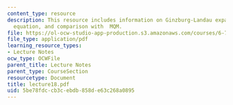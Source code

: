 ```yaml
---
content_type: resource
description: This resource includes information on Ginzburg-Landau expansion, Ginzburg-Landau
  equation, and comparison with  MQM.
file: https://ol-ocw-studio-app-production.s3.amazonaws.com/courses/6-763-applied-superconductivity-fall-2005/5be78fdccb3cebdb858de63c268a0895_lecture18.pdf
file_type: application/pdf
learning_resource_types:
- Lecture Notes
ocw_type: OCWFile
parent_title: Lecture Notes
parent_type: CourseSection
resourcetype: Document
title: lecture18.pdf
uid: 5be78fdc-cb3c-ebdb-858d-e63c268a0895
---
```

